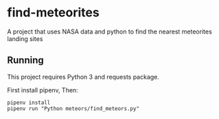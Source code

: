 # find-meteorites
A project that uses NASA data and python to find the nearest meteorites landing sites


## Running
This project requires Python 3 and requests package.

First install pipenv, Then:

```
pipenv install
pipenv run "Python meteors/find_meteors.py"
```
